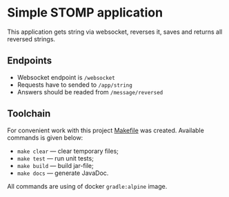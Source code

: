 # Simple STOMP application

This application gets string via websocket, reverses it, saves and returns all reversed strings.

## Endpoints

- Websocket endpoint is `/websocket`
- Requests have to sended to `/app/string`
- Answers should be readed from `/message/reversed`

## Toolchain

For convenient work with this project [Makefile](Makefile) was created. Available commands is given below:
- `make clear` — clear temporary files;
- `make test` — run unit tests;
- `make build` — build jar-file;
- `make docs` — generate JavaDoc.

All commands are using of docker `gradle:alpine` image.